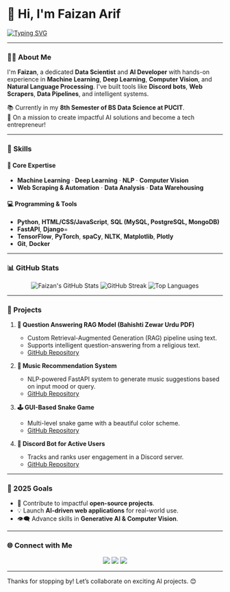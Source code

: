 # 👋 Hi, I'm Faizan Arif

[![Typing SVG](https://readme-typing-svg.herokuapp.com?color=0F9D58&lines=Welcome+to+my+GitHub+Profile!;AI%2C+ML%2C+CV%2C+NLP+Developer;Data+Scientist+%7C+Web+Scraping+Expert;Open+Source+Contributor+%7C+Freelancer)](https://git.io/typing-svg)

---

### 👨‍💻 About Me
I'm **Faizan**, a dedicated **Data Scientist** and **AI Developer** with hands-on experience in **Machine Learning**, **Deep Learning**, **Computer Vision**, and **Natural Language Processing**. I've built tools like **Discord bots**, **Web Scrapers**, **Data Pipelines**, and intelligent systems.

📚 Currently in my **8th Semester of BS Data Science at PUCIT**.  
🚀 On a mission to create impactful AI solutions and become a tech entrepreneur!

---

### 🧰 Skills

#### 🧠 Core Expertise
- **Machine Learning** · **Deep Learning** · **NLP** · **Computer Vision**
- **Web Scraping & Automation** · **Data Analysis** · **Data Warehousing**

#### 💻 Programming & Tools
- **Python**, **HTML/CSS/JavaScript**, **SQL (MySQL, PostgreSQL, MongoDB)**
- **FastAPI**, **Django**=
- **TensorFlow**, **PyTorch**, **spaCy**, **NLTK**, **Matplotlib**, **Plotly**
- **Git**, **Docker**

---

### 📊 GitHub Stats

<p align="center">
  <img src="https://github-readme-stats.vercel.app/api?username=FaizanArif15&show_icons=true&theme=radical" alt="Faizan's GitHub Stats" />
  <img src="https://github-readme-streak-stats.herokuapp.com?user=FaizanArif15&theme=radical" alt="GitHub Streak" />
  <img src="https://github-readme-stats.vercel.app/api/top-langs/?username=FaizanArif15&layout=compact&theme=radical" alt="Top Languages" />
</p>

---

### 🚀 Projects

1. **🤖 Question Answering RAG Model (Bahishti Zewar Urdu PDF)**
   - Custom Retrieval-Augmented Generation (RAG) pipeline using text.
   - Supports intelligent question-answering from a religious text.
   - [GitHub Repository](https://github.com/FaizanArif15/Bahishti-Zewar-QA-RAG)

2. **🎵 Music Recommendation System**
   - NLP-powered FastAPI system to generate music suggestions based on input mood or query.
   - [GitHub Repository](https://github.com/FaizanArif15/Music-Recomended-System)

3. **🕹️ GUI-Based Snake Game**
   - Multi-level snake game with a beautiful color scheme.
   - [GitHub Repository](https://github.com/FaizanArif15/Snake_Game)

4. **💬 Discord Bot for Active Users**
   - Tracks and ranks user engagement in a Discord server.
   - [GitHub Repository](https://github.com/FaizanArif15/Discord-Bot)

---

### 🎯 2025 Goals
- 🎯 Contribute to impactful **open-source projects**.
- 💡 Launch **AI-driven web applications** for real-world use.
- 👁️‍🗨️ Advance skills in **Generative AI & Computer Vision**.

---

### 🌐 Connect with Me

<p align="center">
  <a href="https://www.linkedin.com/in/faizan-arif-032954251/" target="_blank"><img src="https://img.shields.io/badge/LinkedIn-%230077B5.svg?style=for-the-badge&logo=linkedin&logoColor=white" /></a>
  <a href="mailto:faizanarif1884@gmail.com"><img src="https://img.shields.io/badge/Email-D14836?style=for-the-badge&logo=gmail&logoColor=white" /></a>
  <a href="https://www.kaggle.com/faizanarif15" target="_blank"><img src="https://img.shields.io/badge/Kaggle-20BEFF?style=for-the-badge&logo=kaggle&logoColor=white" /></a>
</p>

---

Thanks for stopping by! Let’s collaborate on exciting AI projects. 😊
